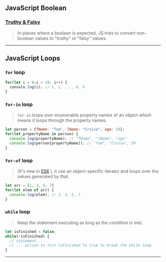 ## JavaScript Boolean
### [Truthy & Falsy](https://www.sitepoint.com/javascript-truthy-falsy/)
> In places where a boolean is expected, JS tries to convert non-boolean values to "truthy" or "falsy" values.

---

## JavaScript Loops
### `for` loop
```js
for(let i = 0;i < 10; i++) {
  consolo.log(i); // 1, 2, ..., 8, 9
}
```

### `for-in` loop
> `for-in` loops over enumerable property names of an object which means it loops through the property names.
```js
let person = {fName: "Tom", lName: "Cruise", age: 59};
for(let propertyName in person) {
  console.log(propertyName); // "fName", "lName", "age"
  console.log(person[propertyName]); // "Tom", "Cruise", 59
}
```

### `for-of` loop
> (It's new in [ES6](https://developer.mozilla.org/en-US/docs/Web/JavaScript/Reference/Statements/for...of)
), it use an object-specific iterator and loops over the values generated by that.
```js
let arr = [1, 3, 5, 7]
for(let elem of arr) {
  console.log(elem); // 1, 3, 5, 7
}
```

### `while` loop
> Keep the statement executing as long as the condition is met.
```js
let isFinished = false;
while(!isFinished) {
  // statement....
  // ... action to turn isFinished to true to break the while loop.
}
```

---
